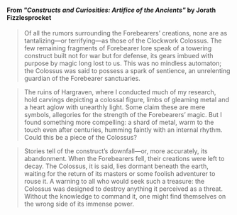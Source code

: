 #### From _"Constructs and Curiosities: Artifice of the Ancients"_ by Jorath Fizzlesprocket
> Of all the rumors surrounding the Forebearers’ creations, none are as tantalizing—or terrifying—as those of the Clockwork Colossus. The few remaining fragments of Forebearer lore speak of a towering construct built not for war but for defense, its gears imbued with purpose by magic long lost to us. This was no mindless automaton; the Colossus was said to possess a spark of sentience, an unrelenting guardian of the Forebearer sanctuaries.

> The ruins of Hargraven, where I conducted much of my research, hold carvings depicting a colossal figure, limbs of gleaming metal and a heart aglow with unearthly light. Some claim these are mere symbols, allegories for the strength of the Forebearers’ magic. But I found something more compelling: a shard of metal, warm to the touch even after centuries, humming faintly with an internal rhythm. Could this be a piece of the Colossus?

> Stories tell of the construct’s downfall—or, more accurately, its abandonment. When the Forebearers fell, their creations were left to decay. The Colossus, it is said, lies dormant beneath the earth, waiting for the return of its masters or some foolish adventurer to rouse it. A warning to all who would seek such a treasure: the Colossus was designed to destroy anything it perceived as a threat. Without the knowledge to command it, one might find themselves on the wrong side of its immense power.